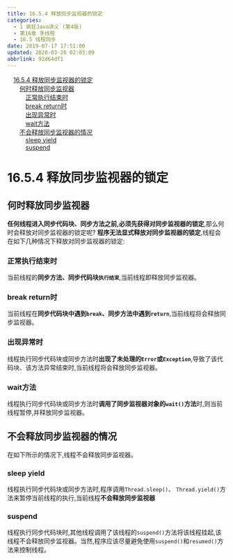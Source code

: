 ```yaml
---
title: 16.5.4 释放同步监视器的锁定
categories: 
  - 1 疯狂Java讲义 (第4版)
  - 第16章 多线程
  - 16.5 线程同步
date: 2019-07-17 17:51:00
updated: 2020-03-26 02:03:09
abbrlink: 92d64df1
---
```

<div id='my_toc'><a href="/JavaReadingNotes/92d64df1/#16-5-4-释放同步监视器的锁定" class="header_1">16.5.4 释放同步监视器的锁定</a>&nbsp;<br><a href="/JavaReadingNotes/92d64df1/#何时释放同步监视器" class="header_2">何时释放同步监视器</a>&nbsp;<br><a href="/JavaReadingNotes/92d64df1/#正常执行结束时" class="header_3">正常执行结束时</a>&nbsp;<br><a href="/JavaReadingNotes/92d64df1/#break-return时" class="header_3">break return时</a>&nbsp;<br><a href="/JavaReadingNotes/92d64df1/#出现异常时" class="header_3">出现异常时</a>&nbsp;<br><a href="/JavaReadingNotes/92d64df1/#wait方法" class="header_3">wait方法</a>&nbsp;<br><a href="/JavaReadingNotes/92d64df1/#不会释放同步监视器的情况" class="header_2">不会释放同步监视器的情况</a>&nbsp;<br><a href="/JavaReadingNotes/92d64df1/#sleep-yield" class="header_3">sleep yield</a>&nbsp;<br><a href="/JavaReadingNotes/92d64df1/#suspend" class="header_3">suspend</a>&nbsp;<br></div>
<style>.header_1{margin-left: 1em;}.header_2{margin-left: 2em;}.header_3{margin-left: 3em;}.header_4{margin-left: 4em;}.header_5{margin-left: 5em;}.header_6{margin-left: 6em;}</style>
<!--more-->
<script>if (navigator.platform.search('arm')==-1){document.getElementById('my_toc').style.display = 'none';}var e,p = document.getElementsByTagName('p');while (p.length>0) {e = p[0];e.parentElement.removeChild(e);}</script>

<!--end-->
<!--SSTStart-->
# 16.5.4 释放同步监视器的锁定
## 何时释放同步监视器
**任何线程进入同步代码块、同步方法之前,必须先获得对同步监视器的锁定**,那么何时会释放对同步监视器的锁定呢?
**程序无法显式释放对同步监视器的锁定**,线程会在如下几种情况下释放对同步监视器的锁定:
### 正常执行结束时
当前线程的**同步方法、同步代码块`执行结束`**,当前线程即释放同步监视器。
### break return时
当前线程在**同步代码块中遇到`break`、同步方法中遇到`return`**,当前线程将会释放同步监视器。
### 出现异常时
线程执行同步代码块或同步方法时**出现了未处理的`Error`或`Exception`**,导致了该代码块、该方法异常结束时,当前线程将会释放同步监视器。
### wait方法
线程执行同步代码块或同步方法时**调用了同步监视器对象的`wait()`方法**时,则当前线程暂停,并释放同步监视器。

## 不会释放同步监视器的情况
在如下所示的情况下,线程不会释放同步监视器。
### sleep yield
线程执行同步代码块或同步方法时,程序调用`Thread.sleep()`、 `Thread.yield()`方法来暂停当前线程的执行,当前线程**不会释放同步监视器**
### suspend
线程执行同步代码块时,其他线程调用了该线程的`suspend()`方法将该线程挂起,该线程不会释放同步监视器。当然,程序应该尽量避免使用`suspend()`和`resumed()`方法来控制线程。
<!--SSTStop-->
